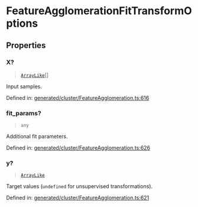 # FeatureAgglomerationFitTransformOptions

## Properties

### X?

> [`ArrayLike`](../types/ArrayLike.md)[]

Input samples.

Defined in:  [generated/cluster/FeatureAgglomeration.ts:616](https://github.com/transitive-bullshit/scikit-learn-ts/blob/122b3c0/packages/sklearn/src/generated/cluster/FeatureAgglomeration.ts#L616)

### fit\_params?

> `any`

Additional fit parameters.

Defined in:  [generated/cluster/FeatureAgglomeration.ts:626](https://github.com/transitive-bullshit/scikit-learn-ts/blob/122b3c0/packages/sklearn/src/generated/cluster/FeatureAgglomeration.ts#L626)

### y?

> [`ArrayLike`](../types/ArrayLike.md)

Target values (`undefined` for unsupervised transformations).

Defined in:  [generated/cluster/FeatureAgglomeration.ts:621](https://github.com/transitive-bullshit/scikit-learn-ts/blob/122b3c0/packages/sklearn/src/generated/cluster/FeatureAgglomeration.ts#L621)
